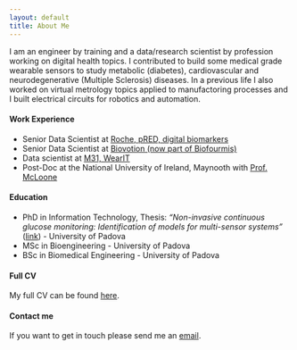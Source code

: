 ```yaml
---
layout: default
title: About Me
---
```


I am an engineer by training and a data/research scientist by profession working on digital health topics. I contributed to build some medical grade wearable sensors to study metabolic (diabetes), cardiovascular and neurodegenerative (Multiple Sclerosis) diseases. In a previous life I also worked on virtual metrology topics applied to manufactoring processes and I built electrical circuits for robotics and automation.

#### Work Experience

- Senior Data Scientist at [Roche, pRED, digital biomarkers](https://www.roche.com/about/priorities/personalised_healthcare/digital-biomarkers.htm)
- Senior Data Scientist at [Biovotion (now part of Biofourmis)](https://www.biofourmis.com/)
- Data scientist at [M31, WearIT](https://www.m31.com/en/portfolio/wearit/)
- Post-Doc at the National University of Ireland, Maynooth with [Prof. McLoone](https://pure.qub.ac.uk/en/persons/se%C3%A1n-mcloone)


#### Education
- PhD in Information Technology, Thesis: _“Non-invasive continuous glucose monitoring: Identification of models for multi-sensor systems”_ ([link](http://paduaresearch.cab.unipd.it/5684/)) - University of Padova
- MSc in Bioengineering - University of Padova
- BSc in Biomedical Engineering - University of Padova

#### Full CV

My full CV can be found [here](/Mattia_Zanon_CV_.pdf).

#### Contact me

If you want to get in touch please send me an [email](mailto:zanon.mattia@gmail.com).